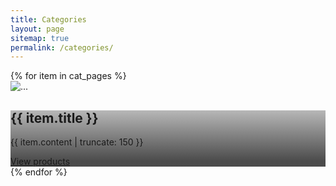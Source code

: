 ```yaml
---
title: Categories
layout: page
sitemap: true
permalink: /categories/
---
```


<div class="row">
  {% for item in cat_pages %}
  <div class="col-sm-6 mb-3">
    <div class="card bg-light text-white">
      <img src="{{ item.image }}" class="card-img" alt="...">
      <div class="card-img-overlay" style="background:linear-gradient(180deg, rgba(78, 78, 78, 0.4) 0%, rgba(0, 0, 0, 0.7) 90.16%)">
        <h2 class="card-title text-white">{{ item.title }}</h2>
        <p class="card-text text-white lead">{{ item.content | truncate: 150 }}</p>
        <a href="{{ item.url | absolute_url }}" class="btn btn-outline-light">View products</a>
      </div>
    </div>
  </div>
  {% endfor %} 
</div>